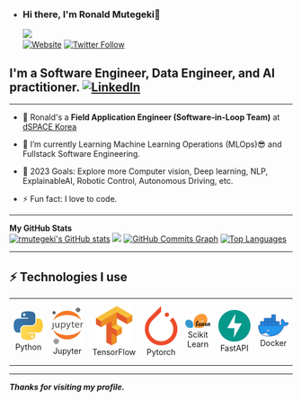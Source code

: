 - ### Hi there, I'm Ronald Mutegeki👋
  ![](https://komarev.com/ghpvc/?username=rmutegeki&color=blue)  
  [![Website](https://img.shields.io/website?label=rmutegeki&style=for-the-badge&url=https%3A%2F%2Fcodestackr.com)](https://www.linkedin.com/in/rmutegeki/)
  [![Twitter Follow](https://img.shields.io/twitter/follow/ronaldmutegeki_?color=1DA1F2&logo=twitter&style=for-the-badge)](https://twitter.com/ronaldmutegeki_)

## I'm a Software Engineer, Data Engineer, and AI practitioner. [![LinkedIn](https://img.shields.io/badge/linkedin-%230077B5.svg?style=for-the-badge&logo=linkedin&logoColor=white)](https://www.linkedin.com/in/rmutegeki/)

  ---

* 🔭 Ronald's a **Field Application Engineer (Software-in-Loop Team)**
  at [dSPACE Korea](https://www.dspace.com/)

- 🌱 I’m currently Learning Machine Learning Operations (MLOps)😎 and Fullstack Software Engineering.

<!---
  - 📚 I have reviewed more than **25+ Technical books for Packt, Manning and Springer nature**.

  
  - 👯 I’m collaborator in `keras`, `tensorflow` and looking for more collaboration.
--->

- 🥅 2023 Goals: Explore more Computer vision, Deep learning, NLP, ExplainableAI, Robotic
  Control, Autonomous Driving, etc.

- ⚡ Fun fact: I love to code.

---
<div>
<b>My GitHub Stats</b><br />
  <a href="http://www.github.com/rmutegeki"><img src="https://github-readme-stats.vercel.app/api?username=rmutegeki&show_icons=true&hide=&count_private=true&title_color=0891b2&text_color=ffffff&icon_color=0891b2&bg_color=1c1917&hide_border=true&show_icons=true" alt="rmutegeki's GitHub stats" /></a>
  <a href="http://www.github.com/rmutegeki"><img src="https://github-readme-streak-stats.herokuapp.com/?user=rmutegeki&stroke=ffffff&background=1c1917&ring=0891b2&fire=0891b2&currStreakNum=ffffff&currStreakLabel=0891b2&sideNums=ffffff&sideLabels=ffffff&dates=ffffff&hide_border=true" /></a>
  <a href="http://www.github.com/rmutegeki"><img src="https://github-readme-activity-graph.cyclic.app/graph?username=rmutegeki&theme=react-dark" alt="GitHub Commits Graph" /></a> 
  <a href="http://www.github.com/rmutegeki" align="left"><img src="https://github-readme-stats.vercel.app/api/top-langs/?username=rmutegeki&langs_count=10&title_color=0891b2&text_color=ffffff&icon_color=0891b2&bg_color=1c1917&hide_border=true&locale=en&custom_title=Top%20%Languages" alt="Top Languages" /></a>
</div>

---
## ⚡ Technologies I use

<div align="center">
  <table align="center">
      <tr>
          <td align="center" width="140" height="112.43">
              <img src="./assets/icons/python.jpeg" width="65px"/>
              <br /> Python
          </td>
          <td align="center" width="140" height="112.43">
              <img src="./assets/icons/jupyter.png" width="65px"/>
              <br /> Jupyter
          </td>
          <td align="center" width="140" height="112.43">
              <img src="./assets/icons/tensorflow.png" width="65px"/>
              <br /> TensorFlow
          </td>
          <td align="center" width="140" height="112.43">
              <img src="./assets/icons/pytorch.png" width="65px"/>
              <br /> Pytorch
          </td>
          <td align="center" width="140" height="112.43">
              <img src="./assets/icons/scikitlearn.png" width="65px"/>
              <br /> Scikit Learn
          </td>
          <td align="center" width="140" height="112.43">
              <img src="./assets/icons/fastapi.png" width="65px"/>
              <br /> FastAPI
          </td>
          <td align="center" width="140" height="112.43">
              <img src="./assets/icons/docker.png" width="65px"/>
              <br /> Docker
          </td>
      </tr>
  </table>
</div>

<!---
 - Laptop (I am using)
 -[UserBenchmarks: Game 64%, Desk 82%, Work 62%](https://www.userbenchmark.com/UserRun/54001935)
 

||Model|Bench
:----|:----|:----|
**CPU**|[Intel Core i7-10870H](https://cpu.userbenchmark.com/SpeedTest/1322918/IntelR-CoreTM-i7-10870H-CPU---220GHz)|77.1%
**GPU**|[Intel UHD Graphics](https://gpu.userbenchmark.com/SpeedTest/1027883/IntelR-UHD-Graphics)|4.8%
**GPU**|[Nvidia RTX 3060 (Laptop)](https://gpu.userbenchmark.com/SpeedTest/1452971/NVIDIA-GeForce-RTX-3060-Laptop-GPU)|84.1%
**SSD**|[Samsung MZVLB1T0HBLR-00007 1TB](https://ssd.userbenchmark.com/SpeedTest/963042/SAMSUNG-MZVLB1T0HBLR-00007)|104.4%
**RAM**|[Hynix HMAA2GS6AJR8N-XN 1x16GB](https://ram.userbenchmark.com/SpeedTest/1166099/Hynix-HMAA2GS6AJR8N-XN-1x16GB)|37.8%
**MBD**|[Acer Predator PH315-53](https://www.userbenchmark.com/System/Acer-Predator-PH315-53/193818)|   

### Important Repository

💾 365 Days of Computer Vision - [🔗](https://github.com/ashishpatel26/365-Days-Computer-Vision-Learning-Linkedin-Post)
--->
---

***Thanks for visiting my profile.***
